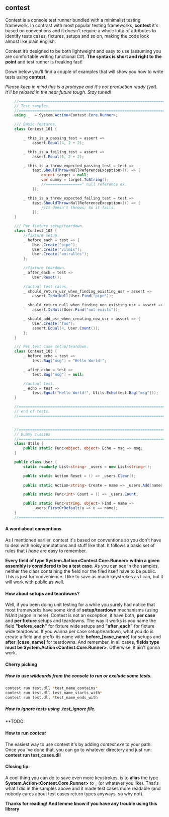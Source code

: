 ## contest
Contest is a console test runner bundled with a minimalist testing framework. In contrast with most popular testing frameworks, **contest** it's based on conventions and it doesn't require a whole lotta of attributes to identify tests cases, fixtures, setups and so on, making the code look almost like plain english.

Contest it’s designed to be both lightweight and easy to use (assuming you are comfortable writing functional C#). **The syntax is short and right to the point** and test runner is freaking fast!

Down below you’ll find a couple of examples that will show you how to write tests using **contest**.

_Please keep in mind this is a protoype and it's not production ready (yet). It'll be relased in the near future tough. Stay tuned!_
```cs
    //=================================================================
    // Test samples.
    //=================================================================
	using _  = System.Action<Contest.Core.Runner>;

    /// Basic features.
    class Contest_101 {

		_ this_is_a_passing_test = assert => 
			assert.Equal(4, 2 + 2);

		_ this_is_a_failing_test = assert =>
			assert.Equal(5, 2 + 2);

        _ this_is_a_throw_expected_passing_test = test =>
            test.ShouldThrow<NullReferenceException>(() => {
                object target = null;
                var dummy = target.ToString();
                //================^ null reference ex.
            });

        _ this_is_a_throw_expected_failing_test = test =>
		    test.ShouldThrow<NullReferenceException>(() => {
			    //It doesn't throws; So it fails.
		    });
    }

    /// Per fixture setup/teardown.
    class Contest_102 {
		//fixture setup.
		_ before_each = test => {
			User.Create("pipe");
			User.Create("vilmis");
			User.Create("amiralles");
		};

		//fixture teardown.
		_ after_each = test =>
			User.Reset();
		
		//actual test cases.
		_ should_return_usr_when_finding_existing_usr = assert => 
			assert.IsNotNull(User.Find("pipe"));

		_ should_return_null_when_finding_non_existing_usr = assert => 
			assert.IsNull(User.Find("not exists"));

		_ should_add_usr_when_creating_new_usr = assert => {
			User.Create("foo");
			assert.Equal(4, User.Count());
		};
    }

    /// Per test case setup/teardown.
	class Contest_103 {
		_ before_echo = test => 
			test.Bag["msg"] = "Hello World!";

		_ after_echo = test => 
			test.Bag["msg"] = null;

        //actual test.
		_ echo = test => 
			test.Equal("Hello World!", Utils.Echo(test.Bag["msg"]));
	}

    //=================================================================
    // end of tests.
    //=================================================================


    //=================================================================
    // Dummy classes
    //=================================================================
	class Utils {
		public static Func<object, object> Echo = msg => msg;
	}

	public class User {	
		static readonly List<string> _users = new List<string>();

		public static Action Reset = () => _users.Clear();
			
		public static Action<string> Create = name => _users.Add(name);

		public static Func<int> Count = () => _users.Count;

		public static Func<string, object> Find = name =>
			_users.FirstOrDefault(u => u == name);
	}
    //=================================================================
```

		
#### A word about conventions
As I mentioned earlier, contest it's based on conventions so you don't have to deal with noisy annotations and stuff like that. It follows a basic set of rules that _I hope_ are easy to remember.

**Every field of type System.Action\<Contest.Core.Runner\> within a given assembly is considered to be a test case**. As you can see in the samples, neither the class containing the field nor the filed itself have to be public. This is just for convenience. I like to save as much keystrokes as I can, but it will work with public as well.

#### How about setups and teardowns?
Well, if you been doing unit testing for a while you surely had notice that most frameworks have some kind of **setup/teardown** mechanisms (using NUnit jargon in here). Contest is not an exception, it have both, **per case** and **per fixture** setups and teardowns. The way it works is you name the field **"before_each"** for fixture wide setups and **"after_each"** for fixture wide teardowns. If you wanna per case setup/teardown, what you do is create a field and prefix its name with: **before_[case_name]** for setups and **after_[case_name]** for teardowns.
And remember, in all cases, **fields type must be System.Action\<Contest.Core.Runner\>**. Otherwise, it ain't gonna work.

#### Cherry picking
##### How to use wildcards from the console to run or exclude some tests.
```bash
contest run test.dll *test_name_contains*
contest run test.dll test_name_starts_with*
contest run test.dll *test_name_ends_with
```

##### How to ignore tests using .test\_ignore file.
**TODO:

#### How to run *contest*
The easiest way to use contest it's by adding _contest.exe_ to your path. Once you 've done that, you can go to whatever directory and just run: **contest run test\_cases.dll**

#### Closing tip:
A cool thing you can do to save even more keystrokes, is to **alias** the type **System.Action\<Contest.Core.Runner\>** to **_** (or whatever you like). That's what I did in the samples above and it made test cases more readable (and nobody cares about test cases return types anyways, so why not).


**Thanks for reading! And lemme know if you have any trouble using this library**

